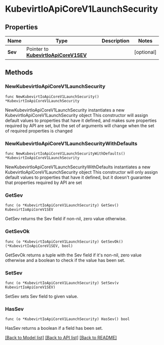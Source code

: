 # KubevirtIoApiCoreV1LaunchSecurity

## Properties

Name | Type | Description | Notes
------------ | ------------- | ------------- | -------------
**Sev** | Pointer to [**KubevirtIoApiCoreV1SEV**](KubevirtIoApiCoreV1SEV.md) |  | [optional] 

## Methods

### NewKubevirtIoApiCoreV1LaunchSecurity

`func NewKubevirtIoApiCoreV1LaunchSecurity() *KubevirtIoApiCoreV1LaunchSecurity`

NewKubevirtIoApiCoreV1LaunchSecurity instantiates a new KubevirtIoApiCoreV1LaunchSecurity object
This constructor will assign default values to properties that have it defined,
and makes sure properties required by API are set, but the set of arguments
will change when the set of required properties is changed

### NewKubevirtIoApiCoreV1LaunchSecurityWithDefaults

`func NewKubevirtIoApiCoreV1LaunchSecurityWithDefaults() *KubevirtIoApiCoreV1LaunchSecurity`

NewKubevirtIoApiCoreV1LaunchSecurityWithDefaults instantiates a new KubevirtIoApiCoreV1LaunchSecurity object
This constructor will only assign default values to properties that have it defined,
but it doesn't guarantee that properties required by API are set

### GetSev

`func (o *KubevirtIoApiCoreV1LaunchSecurity) GetSev() KubevirtIoApiCoreV1SEV`

GetSev returns the Sev field if non-nil, zero value otherwise.

### GetSevOk

`func (o *KubevirtIoApiCoreV1LaunchSecurity) GetSevOk() (*KubevirtIoApiCoreV1SEV, bool)`

GetSevOk returns a tuple with the Sev field if it's non-nil, zero value otherwise
and a boolean to check if the value has been set.

### SetSev

`func (o *KubevirtIoApiCoreV1LaunchSecurity) SetSev(v KubevirtIoApiCoreV1SEV)`

SetSev sets Sev field to given value.

### HasSev

`func (o *KubevirtIoApiCoreV1LaunchSecurity) HasSev() bool`

HasSev returns a boolean if a field has been set.


[[Back to Model list]](../README.md#documentation-for-models) [[Back to API list]](../README.md#documentation-for-api-endpoints) [[Back to README]](../README.md)


